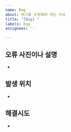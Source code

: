 ```yaml
---
name: Bug
about: 버그를 수정해야 하는 이슈
title: "[Bug] "
labels: bug
assignees: ''

---
```


## 오류 사진이나 설명
* 

## 발생 위치
*

## 해결시도
*
